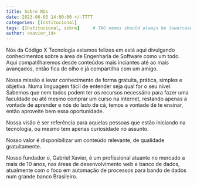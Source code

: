 ```yaml
---
title: Sobre Nós
date: 2023-06-05 14:00:00 +/-TTTT
categories: [Institucional]
tags: [Institucional, sobre]     # TAG names should always be lowercase
author: <xavier_id>  
---
```


Nós da Código X Tecnologia estamos felizes em está aqui divulgando conhecimentos sobre a área de Engenharia de Software como um todo.
Aqui compatilharemos desde conteúdos mais inciantes até ao mais avançados, então fica de olho e já compartilha com um amigo.

Nossa missão é levar conhecimento de forma gratuita, prática, simples e objetiva. Numa linguagem fácil de entender seja qual for
o seu nível. Sabemos que nem todos podem ter os recursos necessário para fazer uma faculdade ou até mesmo comprar um curso na internet, restando apenas a vontade de aprender e nós do lado de cá, temos a vontade de te ensinar, então aproveite bem essa oportunidade.

Nossa visão é ser referência para aquelas pessoas que estão iniciando na tecnologia, ou mesmo tem apenas curiosidade no assunto.

Nosso valor é disponibilizar um conteúdo relevante, de qualidade gratuitamente.

Nosso fundador o, Gabriel Xavier, é um profissional atuante no mercado a mais de 10 anos, nas áreas de desenvolvimento web e banco de dados, atualmente com o foco em automação de processos para bando de dados num grande banco Brasileiro.
